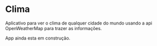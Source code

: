 # Clima

Aplicativo para ver o clima de qualquer cidade do mundo usando a api OpenWeatherMap para trazer as informações.

App ainda esta em construção.
